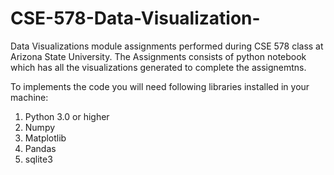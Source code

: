 # CSE-578-Data-Visualization-
Data Visualizations module assignments performed during CSE 578 class at Arizona State University.
The Assignments consists of python notebook which has all the visualizations generated to complete the assignemtns.

To implements the code you will need following libraries installed in your machine:
1. Python 3.0 or higher
2. Numpy
3. Matplotlib
4. Pandas
5. sqlite3
